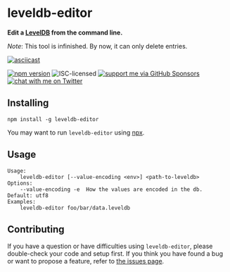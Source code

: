 # leveldb-editor

**Edit a [LevelDB](https://leveldb.org/) from the command line.**

*Note*: This tool is infinished. By now, it can only delete entries.

[![asciicast](https://asciinema.org/a/134893.png)](https://asciinema.org/a/134893)

[![npm version](https://img.shields.io/npm/v/leveldb-editor.svg)](https://www.npmjs.com/package/leveldb-editor)
![ISC-licensed](https://img.shields.io/github/license/derhuerst/leveldb-editor.svg)
[![support me via GitHub Sponsors](https://img.shields.io/badge/support%20me-donate-fa7664.svg)](https://github.com/sponsors/derhuerst)
[![chat with me on Twitter](https://img.shields.io/badge/chat%20with%20me-on%20Twitter-1da1f2.svg)](https://twitter.com/derhuerst)


## Installing

```shell
npm install -g leveldb-editor
```

You may want to run `leveldb-editor` using [npx](https://www.npmjs.com/package/npx).


## Usage

```shell
Usage:
    leveldb-editor [--value-encoding <env>] <path-to-leveldb>
Options:
    --value-encoding -e  How the values are encoded in the db. Default: utf8
Examples:
    leveldb-editor foo/bar/data.leveldb
```


## Contributing

If you have a question or have difficulties using `leveldb-editor`, please double-check your code and setup first. If you think you have found a bug or want to propose a feature, refer to [the issues page](https://github.com/derhuerst/leveldb-editor/issues).
